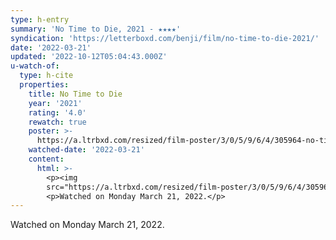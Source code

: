 ```yaml
---
type: h-entry
summary: 'No Time to Die, 2021 - ★★★★'
syndication: 'https://letterboxd.com/benji/film/no-time-to-die-2021/'
date: '2022-03-21'
updated: '2022-10-12T05:04:43.000Z'
u-watch-of:
  type: h-cite
  properties:
    title: No Time to Die
    year: '2021'
    rating: '4.0'
    rewatch: true
    poster: >-
      https://a.ltrbxd.com/resized/film-poster/3/0/5/9/6/4/305964-no-time-to-die-0-600-0-900-crop.jpg?v=4651ce5b05
    watched-date: '2022-03-21'
    content:
      html: >-
        <p><img
        src="https://a.ltrbxd.com/resized/film-poster/3/0/5/9/6/4/305964-no-time-to-die-0-600-0-900-crop.jpg?v=4651ce5b05"/></p>
        <p>Watched on Monday March 21, 2022.</p>
---
```

Watched on Monday March 21, 2022.
